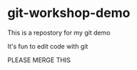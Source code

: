 # git-workshop-demo
This is a repostory for my git demo

It's fun to edit code with git


PLEASE MERGE THIS

